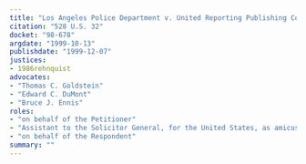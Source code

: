 ```yaml
---
title: "Los Angeles Police Department v. United Reporting Publishing Corp."
citation: "528 U.S. 32"
docket: "98-678"
argdate: "1999-10-13"
publishdate: "1999-12-07"
justices:
- 1986rehnquist
advocates:
- "Thomas C. Goldstein"
- "Edward C. DuMont"
- "Bruce J. Ennis"
roles:
- "on behalf of the Petitioner"
- "Assistant to the Solicitor General, for the United States, as amicus curiae, supporting the Petitioner"
- "on behalf of the Respondent"
summary: ""
---
```


